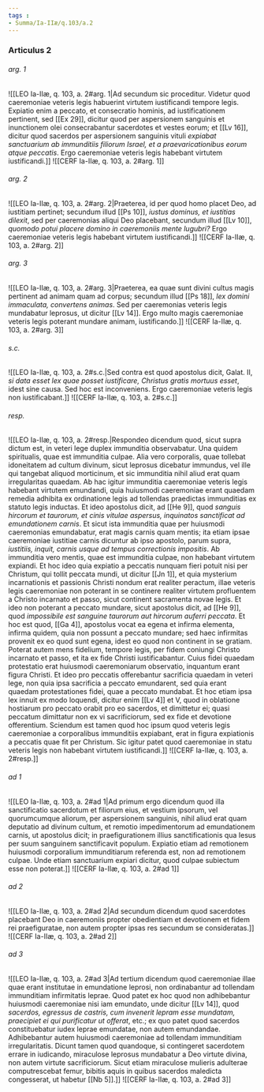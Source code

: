 ```yaml
---
tags : 
- Summa/Ia-IIæ/q.103/a.2
---
```


### Articulus 2

###### arg. 1
![[LEO Ia-IIæ, q. 103, a. 2#arg. 1|Ad secundum sic proceditur. Videtur quod caeremoniae veteris legis habuerint virtutem iustificandi tempore legis. Expiatio enim a peccato, et consecratio hominis, ad iustificationem pertinent, sed [[Ex 29]], dicitur quod per aspersionem sanguinis et inunctionem olei consecrabantur sacerdotes et vestes eorum; et [[Lv 16]], dicitur quod sacerdos per aspersionem sanguinis vituli *expiabat sanctuarium ab immunditiis filiorum Israel, et a praevaricationibus eorum atque peccatis*. Ergo caeremoniae veteris legis habebant virtutem iustificandi.]]
![[CERF Ia-IIæ, q. 103, a. 2#arg. 1]]

###### arg. 2
![[LEO Ia-IIæ, q. 103, a. 2#arg. 2|Praeterea, id per quod homo placet Deo, ad iustitiam pertinet; secundum illud [[Ps 10]], *iustus dominus, et iustitias dilexit*, sed per caeremonias aliqui Deo placebant, secundum illud [[Lv 10]], *quomodo potui placere domino in caeremoniis mente lugubri?* Ergo caeremoniae veteris legis habebant virtutem iustificandi.]]
![[CERF Ia-IIæ, q. 103, a. 2#arg. 2]]

###### arg. 3
![[LEO Ia-IIæ, q. 103, a. 2#arg. 3|Praeterea, ea quae sunt divini cultus magis pertinent ad animam quam ad corpus; secundum illud [[Ps 18]], *lex domini immaculata, convertens animas*. Sed per caeremonias veteris legis mundabatur leprosus, ut dicitur [[Lv 14]]. Ergo multo magis caeremoniae veteris legis poterant mundare animam, iustificando.]]
![[CERF Ia-IIæ, q. 103, a. 2#arg. 3]]

###### s.c.
![[LEO Ia-IIæ, q. 103, a. 2#s.c.|Sed contra est quod apostolus dicit, Galat. II, *si data esset lex quae posset iustificare, Christus gratis mortuus esset*, idest sine causa. Sed hoc est inconveniens. Ergo caeremoniae veteris legis non iustificabant.]]
![[CERF Ia-IIæ, q. 103, a. 2#s.c.]]

###### resp.
![[LEO Ia-IIæ, q. 103, a. 2#resp.|Respondeo dicendum quod, sicut supra dictum est, in veteri lege duplex immunditia observabatur. Una quidem spiritualis, quae est immunditia culpae. Alia vero corporalis, quae tollebat idoneitatem ad cultum divinum, sicut leprosus dicebatur immundus, vel ille qui tangebat aliquod morticinum, et sic immunditia nihil aliud erat quam irregularitas quaedam. Ab hac igitur immunditia caeremoniae veteris legis habebant virtutem emundandi, quia huiusmodi caeremoniae erant quaedam remedia adhibita ex ordinatione legis ad tollendas praedictas immunditias ex statuto legis inductas. Et ideo apostolus dicit, ad [[He 9]], quod *sanguis hircorum et taurorum, et cinis vitulae aspersus, inquinatos sanctificat ad emundationem carnis*. Et sicut ista immunditia quae per huiusmodi caeremonias emundabatur, erat magis carnis quam mentis; ita etiam ipsae caeremoniae iustitiae carnis dicuntur ab ipso apostolo, parum supra, *iustitiis, inquit, carnis usque ad tempus correctionis impositis*. Ab immunditia vero mentis, quae est immunditia culpae, non habebant virtutem expiandi. Et hoc ideo quia expiatio a peccatis nunquam fieri potuit nisi per Christum, qui tollit peccata mundi, ut dicitur [[Jn 1]], et quia mysterium incarnationis et passionis Christi nondum erat realiter peractum, illae veteris legis caeremoniae non poterant in se continere realiter virtutem profluentem a Christo incarnato et passo, sicut continent sacramenta novae legis. Et ideo non poterant a peccato mundare, sicut apostolus dicit, ad [[He 9]], quod *impossibile est sanguine taurorum aut hircorum auferri peccata*. Et hoc est quod, [[Ga 4]], apostolus vocat ea egena et infirma elementa, infirma quidem, quia non possunt a peccato mundare; sed haec infirmitas provenit ex eo quod sunt egena, idest eo quod non continent in se gratiam. Poterat autem mens fidelium, tempore legis, per fidem coniungi Christo incarnato et passo, et ita ex fide Christi iustificabantur. Cuius fidei quaedam protestatio erat huiusmodi caeremoniarum observatio, inquantum erant figura Christi. Et ideo pro peccatis offerebantur sacrificia quaedam in veteri lege, non quia ipsa sacrificia a peccato emundarent, sed quia erant quaedam protestationes fidei, quae a peccato mundabat. Et hoc etiam ipsa lex innuit ex modo loquendi, dicitur enim [[Lv 4]] et V, quod in oblatione hostiarum pro peccato orabit pro eo sacerdos, et dimittetur ei; quasi peccatum dimittatur non ex vi sacrificiorum, sed ex fide et devotione offerentium. Sciendum est tamen quod hoc ipsum quod veteris legis caeremoniae a corporalibus immunditiis expiabant, erat in figura expiationis a peccatis quae fit per Christum. Sic igitur patet quod caeremoniae in statu veteris legis non habebant virtutem iustificandi.]]
![[CERF Ia-IIæ, q. 103, a. 2#resp.]]

###### ad 1
![[LEO Ia-IIæ, q. 103, a. 2#ad 1|Ad primum ergo dicendum quod illa sanctificatio sacerdotum et filiorum eius, et vestium ipsorum, vel quorumcumque aliorum, per aspersionem sanguinis, nihil aliud erat quam deputatio ad divinum cultum, et remotio impedimentorum ad emundationem carnis, ut apostolus dicit; in praefigurationem illius sanctificationis qua Iesus per suum sanguinem sanctificavit populum. Expiatio etiam ad remotionem huiusmodi corporalium immunditiarum referenda est, non ad remotionem culpae. Unde etiam sanctuarium expiari dicitur, quod culpae subiectum esse non poterat.]]
![[CERF Ia-IIæ, q. 103, a. 2#ad 1]]

###### ad 2
![[LEO Ia-IIæ, q. 103, a. 2#ad 2|Ad secundum dicendum quod sacerdotes placebant Deo in caeremoniis propter obedientiam et devotionem et fidem rei praefiguratae, non autem propter ipsas res secundum se consideratas.]]
![[CERF Ia-IIæ, q. 103, a. 2#ad 2]]

###### ad 3
![[LEO Ia-IIæ, q. 103, a. 2#ad 3|Ad tertium dicendum quod caeremoniae illae quae erant institutae in emundatione leprosi, non ordinabantur ad tollendam immunditiam infirmitatis leprae. Quod patet ex hoc quod non adhibebantur huiusmodi caeremoniae nisi iam emundato, unde dicitur [[Lv 14]], quod *sacerdos, egressus de castris, cum invenerit lepram esse mundatam, praecipiet ei qui purificatur ut offerat*, etc.; ex quo patet quod sacerdos constituebatur iudex leprae emundatae, non autem emundandae. Adhibebantur autem huiusmodi caeremoniae ad tollendam immunditiam irregularitatis. Dicunt tamen quod quandoque, si contingeret sacerdotem errare in iudicando, miraculose leprosus mundabatur a Deo virtute divina, non autem virtute sacrificiorum. Sicut etiam miraculose mulieris adulterae computrescebat femur, bibitis aquis in quibus sacerdos maledicta congesserat, ut habetur [[Nb 5]].]]
![[CERF Ia-IIæ, q. 103, a. 2#ad 3]]

